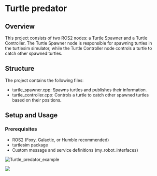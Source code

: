 # Turtle predator

## Overview
This project consists of two ROS2 nodes: a Turtle Spawner and a Turtle Controller. The Turtle Spawner node is responsible for spawning turtles in the turtlesim simulator, while the Turtle Controller node controls a turtle to catch other spawned turtles.

## Structure
The project contains the following files:
- turtle_spawner.cpp: Spawns turtles and publishes their information.
- turtle_controller.cpp: Controls a turtle to catch other spawned turtles based on their positions.

## Setup and Usage
### Prerequisites
- ROS2 (Foxy, Galactic, or Humble recommended)
- turtlesim package
- Custom message and service definitions (my_robot_interfaces)


![Turtle_predator_example]([https://github.com/Daisyliu6/Daisyliu6/blob/master/me.gif](https://github.com/co89ith/Turtle_predator_project/blob/main/Turtle_predator.gif))

<img src="https://github.com/Daisyliu6/Daisyliu6/blob/master/me.gif](https://github.com/co89ith/Turtle_predator_project/blob/main/Turtle_predator.gif"/>

